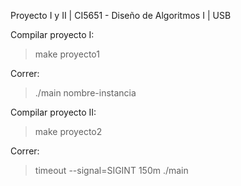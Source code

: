 Proyecto I y II | CI5651 - Diseño de Algoritmos I | USB <br />

Compilar proyecto I: <br />
> make proyecto1 <br />

Correr: <br />
> ./main nombre-instancia<br />

Compilar proyecto II: <br />
> make proyecto2 <br />

Correr: <br />
> timeout --signal=SIGINT 150m ./main <file>
